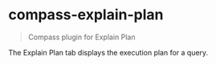 # compass-explain-plan

> Compass plugin for Explain Plan

The Explain Plan tab displays the execution plan for a query.
